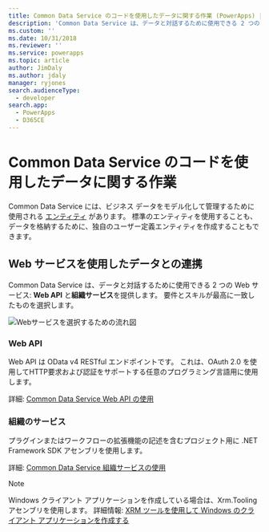 ```yaml
---
title: Common Data Service のコードを使用したデータに関する作業 (PowerApps) | Microsoft Docs
description: 'Common Data Service は、データと対話するために使用できる 2 つの Web サービス: Web API と組織サービスを提供します。'
ms.custom: ''
ms.date: 10/31/2018
ms.reviewer: ''
ms.service: powerapps
ms.topic: article
author: JimDaly
ms.author: jdaly
manager: ryjones
search.audienceType:
  - developer
search.app:
  - PowerApps
  - D365CE
---
```

# <a name="work-with-data-using-code-in-common-data-service"></a>Common Data Service のコードを使用したデータに関する作業

Common Data Service には、ビジネス データをモデル化して管理するために使用される [エンティティ](entities.md) があります。 標準のエンティティを使用することも、データを格納するために、独自のユーザー定義エンティティを作成することもできます。 

## <a name="use-web-services-to-work-with-data"></a>Web サービスを使用したデータとの連携

Common Data Service は、データと対話するために使用できる 2 つの Web サービス: **Web API** と**組織サービス**を提供します。 要件とスキルが最高に一致したものを選択します。 

![Webサービスを選択するための流れ図](media/whentousewebapi.png)

### <a name="web-api"></a>Web API

Web API は OData v4 RESTful エンドポイントです。 これは、OAuth 2.0 を使用してHTTP要求および認証をサポートする任意のプログラミング言語用に使用します。

詳細: [Common Data Service Web API の使用](webapi/overview.md) 

### <a name="organization-service"></a>組織のサービス

プラグインまたはワークフローの拡張機能の記述を含むプロジェクト用に .NET Framework SDK アセンブリを使用します。 

詳細: [Common Data Service 組織サービスの使用](org-service/overview.md)

> [!NOTE]
> Windows クライアント アプリケーションを作成している場合は、Xrm.Tooling アセンブリを使用します。 詳細情報: [XRM ツールを使用して Windows のクライアント アプリケーションを作成する](xrm-tooling/build-windows-client-applications-xrm-tools.md)
